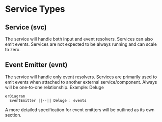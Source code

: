 # Service Types

## Service (svc)

The service will handle both input and event resolvers. Services can also emit events. Services are not expected to be always running and can scale to zero.

## Event Emitter (evnt)

The service will handle only event resolvers. Services are primarily used to emit events when attached to another external service/component. Always will be one-to-one relationship. Example: Deluge

```mermaid
erDiagram
  EventEmitter ||--|| Deluge : events
```

A more detailed specification for event emitters will be outlined as its own section.

